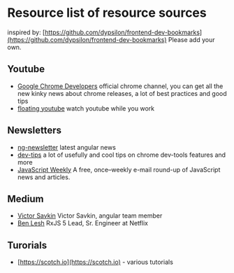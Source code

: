 # Resource list of resource sources

inspired by: [https://github.com/dypsilon/frontend-dev-bookmarks](https://github.com/dypsilon/frontend-dev-bookmarks)
Please add your own.

## Youtube
* [Google Chrome Developers](https://www.youtube.com/channel/UCnUYZLuoy1rq1aVMwx4aTzw) 
official chrome channel, you can get all the new kinky news about chrome releases, a lot of best practices and good tips
* [floating youtube](https://www.youtube.com/watch?v=tn7tuUjOCjI) watch youtube while you work

## Newsletters
* [ng-newsletter](http://cur.ng-newsletter.com/) latest angular news
* [dev-tips](https://umaar.com/dev-tips/) a lot of usefully and cool tips on chrome dev-tools features and more
* [JavaScript Weekly](http://javascriptweekly.com/) A free, once–weekly e-mail round-up of JavaScript news and articles.

## Medium
* [Victor Savkin](https://medium.com/@vsavkin) Victor Savkin, angular team member
* [Ben Lesh](https://medium.com/@benlesh) RxJS 5 Lead, Sr. Engineer at Netflix

## Turorials
* [https://scotch.io](https://scotch.io) - various tutorials



